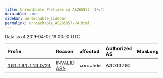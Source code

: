 ```yaml
---
title: Unreachable Prefixes in AS265857 (IPv4)
datatable: true
sidebar: unreachable_sidebar
permalink: unreachable_AS265857-v4.html
---
```


Data as of 2019-04-02 19:00:00 UTC


<div class="datatable-begin"></div>

| Prefix                                                     | Reason                                                                                                   | affected   | Authorized AS   |   MaxLength | Anchor                                         |   unreachable /24s |
|:-----------------------------------------------------------|:---------------------------------------------------------------------------------------------------------|:-----------|:----------------|------------:|:-----------------------------------------------|-------------------:|
| [181.191.143.0/24](https://stat.ripe.net/181.191.143.0/24) | [INVALID ASN](https://rpki-validator.ripe.net/announcement-preview?asn=AS265857&prefix=181.191.143.0/24) | complete   | AS263793        |          24 | [LACNIC](unreachable_LACNIC_RPKI_Root-v4.html) |                  1 |

<div class="datatable-end"></div>